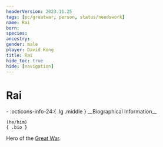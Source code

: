 ```yaml
---
headerVersion: 2023.11.25
tags: [pc/greatwar, person, status/needswork]
name: Rai
born:
species:
ancestry:
gender: male
player: David Kong
title: Rai
hide_toc: true
hide: [navigation]
---
```

# Rai
<div class="grid cards ext-narrow-margin ext-one-column" markdown>
- :octicons-info-24:{ .lg .middle } __Biographical Information__

    (he/him)  
    { .bio }

</div>


Hero of the [Great War](<../../../events/1500s/great-war.md>). 

